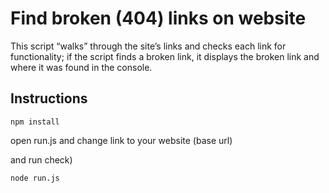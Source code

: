 # Find broken (404) links on website
This script “walks” through the site’s links and checks each link for functionality; if the script finds a broken link, it displays the broken link and where it was found in the console.

## Instructions

```
npm install
```

open run.js and change link to your website (base url)

and run check)
```
node run.js
```
